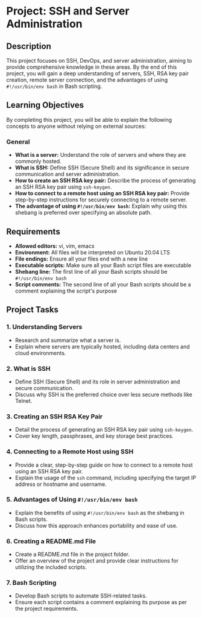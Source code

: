 # Project: SSH and Server Administration

## Description

This project focuses on SSH, DevOps, and server administration, aiming to provide comprehensive knowledge in these areas. By the end of this project, you will gain a deep understanding of servers, SSH, RSA key pair creation, remote server connection, and the advantages of using `#!/usr/bin/env bash` in Bash scripting.

## Learning Objectives

By completing this project, you will be able to explain the following concepts to anyone without relying on external sources:

### General
- **What is a server:** Understand the role of servers and where they are commonly hosted.
- **What is SSH:** Define SSH (Secure Shell) and its significance in secure communication and server administration.
- **How to create an SSH RSA key pair:** Describe the process of generating an SSH RSA key pair using `ssh-keygen`.
- **How to connect to a remote host using an SSH RSA key pair:** Provide step-by-step instructions for securely connecting to a remote server.
- **The advantage of using `#!/usr/bin/env bash`:** Explain why using this shebang is preferred over specifying an absolute path.

## Requirements

- **Allowed editors:** vi, vim, emacs
- **Environment:** All files will be interpreted on Ubuntu 20.04 LTS
- **File endings:** Ensure all your files end with a new line
- **Executable scripts:** Make sure all your Bash script files are executable
- **Shebang line:** The first line of all your Bash scripts should be `#!/usr/bin/env bash`
- **Script comments:** The second line of all your Bash scripts should be a comment explaining the script's purpose

## Project Tasks

### 1. Understanding Servers
- Research and summarize what a server is.
- Explain where servers are typically hosted, including data centers and cloud environments.

### 2. What is SSH
- Define SSH (Secure Shell) and its role in server administration and secure communication.
- Discuss why SSH is the preferred choice over less secure methods like Telnet.

### 3. Creating an SSH RSA Key Pair
- Detail the process of generating an SSH RSA key pair using `ssh-keygen`.
- Cover key length, passphrases, and key storage best practices.

### 4. Connecting to a Remote Host using SSH
- Provide a clear, step-by-step guide on how to connect to a remote host using an SSH RSA key pair.
- Explain the usage of the `ssh` command, including specifying the target IP address or hostname and username.

### 5. Advantages of Using `#!/usr/bin/env bash`
- Explain the benefits of using `#!/usr/bin/env bash` as the shebang in Bash scripts.
- Discuss how this approach enhances portability and ease of use.

### 6. Creating a README.md File
- Create a README.md file in the project folder.
- Offer an overview of the project and provide clear instructions for utilizing the included scripts.

### 7. Bash Scripting
- Develop Bash scripts to automate SSH-related tasks.
- Ensure each script contains a comment explaining its purpose as per the project requirements.

